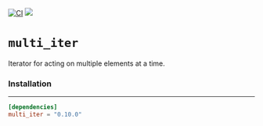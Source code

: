 [![CI](https://github.com/mklifo/multi_iter/actions/workflows/checks.yml/badge.svg)](https://github.com/mklifo/multi_iter/actions/workflows/checks.yml)
[![](https://docs.rs/multi_iter/badge.svg)](https://docs.rs/multi_iter)

# `multi_iter`

Iterator for acting on multiple elements at a time.

### Installation
___

```toml
[dependencies]
multi_iter = "0.10.0"
```